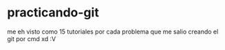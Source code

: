 # practicando-git
me eh visto como 15 tutoriales por cada problema que me salio creando el git por cmd xd :V 
